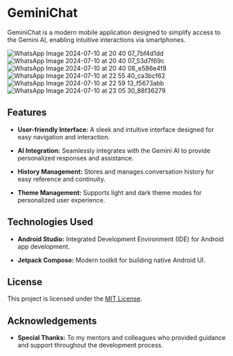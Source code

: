 # GeminiChat

GeminiChat is a modern mobile application designed to simplify access to the Gemini AI, enabling intuitive interactions via smartphones.


![WhatsApp Image 2024-07-10 at 20 40 07_7bf4d1dd](https://github.com/sanaeAtt/GeminiChat/assets/93257453/15b1e706-f451-49a1-8392-c42c3dfc69e0)
![WhatsApp Image 2024-07-10 at 20 40 07_53d7f69c](https://github.com/sanaeAtt/GeminiChat/assets/93257453/7fdd3c79-0108-431b-abc4-c708921cc8a5)
![WhatsApp Image 2024-07-10 at 20 40 08_e586e4f8](https://github.com/sanaeAtt/GeminiChat/assets/93257453/4c114d73-7724-490c-85df-9477a95f2778)
![WhatsApp Image 2024-07-10 at 22 55 40_ca3bcf62](https://github.com/sanaeAtt/GeminiChat/assets/93257453/c342b159-8e40-499b-b3b9-7e33303dce5a)
![WhatsApp Image 2024-07-10 at 22 59 13_f5673abb](https://github.com/sanaeAtt/GeminiChat/assets/93257453/e9931013-e33d-42e4-a14e-46ffad432d70)
![WhatsApp Image 2024-07-10 at 23 05 30_88f36279](https://github.com/sanaeAtt/GeminiChat/assets/93257453/436e1904-1ba2-4af1-b7b2-e693689099ee)





## Features

- **User-friendly Interface:** A sleek and intuitive interface designed for easy navigation and interaction.
  
- **AI Integration:** Seamlessly integrates with the Gemini AI to provide personalized responses and assistance.
  
- **History Management:** Stores and manages conversation history for easy reference and continuity.
  
- **Theme Management:** Supports light and dark theme modes for personalized user experience.
  
## Technologies Used

- **Android Studio:** Integrated Development Environment (IDE) for Android app development.
  
- **Jetpack Compose:** Modern toolkit for building native Android UI.

## License

This project is licensed under the [MIT License](LICENSE).

## Acknowledgements

- **Special Thanks:** To my mentors and colleagues who provided guidance and support throughout the development process.

  
